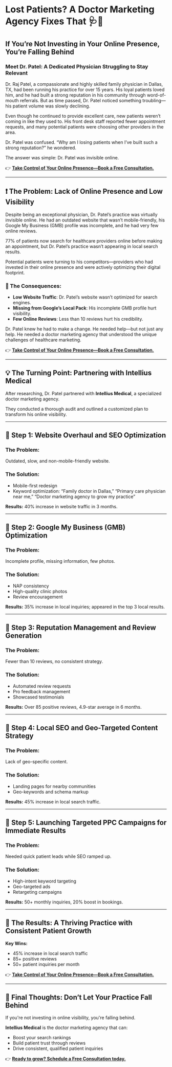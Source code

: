 # Lost Patients? A Doctor Marketing Agency Fixes That 🩺🔧 
## If You’re Not Investing in Your Online Presence, You’re Falling Behind  

### Meet Dr. Patel: A Dedicated Physician Struggling to Stay Relevant  

Dr. Raj Patel, a compassionate and highly skilled family physician in Dallas, TX, had been running his practice for over 15 years. His loyal patients loved him, and he had built a strong reputation in his community through word-of-mouth referrals. But as time passed, Dr. Patel noticed something troubling—his patient volume was slowly declining.  

Even though he continued to provide excellent care, new patients weren’t coming in like they used to. His front desk staff reported fewer appointment requests, and many potential patients were choosing other providers in the area.  

Dr. Patel was confused. “Why am I losing patients when I’ve built such a strong reputation?” he wondered.  

The answer was simple: Dr. Patel was invisible online.  

👉 **[Take Control of Your Online Presence—Book a Free Consultation.](www.intelliusmedical.com/contact)**

---

## ❗ The Problem: Lack of Online Presence and Low Visibility  

Despite being an exceptional physician, Dr. Patel’s practice was virtually invisible online. He had an outdated website that wasn’t mobile-friendly, his Google My Business (GMB) profile was incomplete, and he had very few online reviews.  

77% of patients now search for healthcare providers online before making an appointment, but Dr. Patel’s practice wasn’t appearing in local search results.  

Potential patients were turning to his competitors—providers who had invested in their online presence and were actively optimizing their digital footprint.  

### 🚨 The Consequences:  
- **Low Website Traffic**: Dr. Patel’s website wasn’t optimized for search engines.  
- **Missing from Google’s Local Pack**: His incomplete GMB profile hurt visibility.  
- **Few Online Reviews**: Less than 10 reviews hurt his credibility.  

Dr. Patel knew he had to make a change. He needed help—but not just any help. He needed a doctor marketing agency that understood the unique challenges of healthcare marketing.  

👉 **[Take Control of Your Online Presence—Book a Free Consultation.](www.intelliusmedical.com/contact)**

---

## 💡 The Turning Point: Partnering with Intellius Medical  

After researching, Dr. Patel partnered with **Intellius Medical**, a specialized doctor marketing agency.  

They conducted a thorough audit and outlined a customized plan to transform his online visibility.

---

## 🎯 Step 1: Website Overhaul and SEO Optimization  

### The Problem:  
Outdated, slow, and non-mobile-friendly website.  

### The Solution:  
- Mobile-first redesign  
- Keyword optimization: “Family doctor in Dallas,” “Primary care physician near me,” “Doctor marketing agency to grow my practice”  

**Results:** 40% increase in website traffic in 3 months.

---

## 🎯 Step 2: Google My Business (GMB) Optimization  

### The Problem:  
Incomplete profile, missing information, few photos.  

### The Solution:  
- NAP consistency  
- High-quality clinic photos  
- Review encouragement  

**Results:** 35% increase in local inquiries; appeared in the top 3 local results.

---

## 🎯 Step 3: Reputation Management and Review Generation  

### The Problem:  
Fewer than 10 reviews, no consistent strategy.  

### The Solution:  
- Automated review requests  
- Pro feedback management  
- Showcased testimonials  

**Results:** Over 85 positive reviews, 4.9-star average in 6 months.

---

## 🎯 Step 4: Local SEO and Geo-Targeted Content Strategy  

### The Problem:  
Lack of geo-specific content.  

### The Solution:  
- Landing pages for nearby communities  
- Geo-keywords and schema markup  

**Results:** 45% increase in local search traffic.

---

## 🎯 Step 5: Launching Targeted PPC Campaigns for Immediate Results  

### The Problem:  
Needed quick patient leads while SEO ramped up.  

### The Solution:  
- High-intent keyword targeting  
- Geo-targeted ads  
- Retargeting campaigns  

**Results:** 50+ monthly inquiries, 20% boost in bookings.

---

## 🎉 The Results: A Thriving Practice with Consistent Patient Growth  

**Key Wins:**  
- 45% increase in local search traffic  
- 85+ positive reviews  
- 50+ patient inquiries per month  

👉 **[Take Control of Your Online Presence—Book a Free Consultation.](www.intelliusmedical.com/contact)**

---

## 🎯 Final Thoughts: Don’t Let Your Practice Fall Behind  

If you're not investing in online visibility, you're falling behind.  

**Intellius Medical** is the doctor marketing agency that can:  
- Boost your search rankings  
- Build patient trust through reviews  
- Drive consistent, qualified patient inquiries  

👉 **[Ready to grow? Schedule a Free Consultation today.](www.intelliusmedical.com/contact)**  
